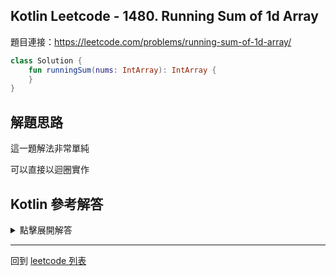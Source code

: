 ## Kotlin Leetcode - 1480. Running Sum of 1d Array

題目連接：<https://leetcode.com/problems/running-sum-of-1d-array/>

```kotlin
class Solution {
    fun runningSum(nums: IntArray): IntArray {
    }
}
```

## 解題思路

這一題解法非常單純

可以直接以迴圈實作

## Kotlin 參考解答

<details>
  <summary>點擊展開解答</summary>


```kotlin
class Solution {
    fun runningSum(nums: IntArray): IntArray {
        val result = IntArray(nums.size)
        result[0] = nums[0]
        for (i in 1 until nums.size) {
            result[i] = nums[i] + result[i - 1]
        }
        return result
    }
}
```

</details>

------

回到 [leetcode 列表](index.md)

